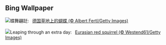 ## Bing Wallpaper
![](https://www.bing.com/th?id=OHR.Schmetterlingswiese_ZH-CN3740804088_UHD.jpg&w=1000)蝶舞翩跹:&nbsp;&ensp;[德国草地上的蝴蝶 (© Albert Fertl/Getty Images)](https://www.bing.com/th?id=OHR.Schmetterlingswiese_ZH-CN3740804088_UHD.jpg)
<br><br/>
![](https://www.bing.com/th?id=OHR.LeapingSquirrel_EN-US3514581405_UHD.jpg&w=1000)Leaping through an extra day:&nbsp;&ensp;[Eurasian red squirrel (© Westend61/Getty Images)](https://www.bing.com/th?id=OHR.LeapingSquirrel_EN-US3514581405_UHD.jpg)
<br><br/>
